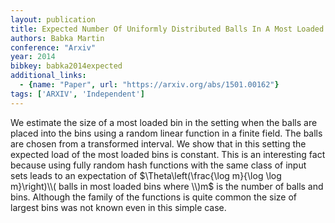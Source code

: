 ```yaml
---
layout: publication
title: Expected Number Of Uniformly Distributed Balls In A Most Loaded Bin Using Placement With Simple Linear Functions
authors: Babka Martin
conference: "Arxiv"
year: 2014
bibkey: babka2014expected
additional_links:
  - {name: "Paper", url: "https://arxiv.org/abs/1501.00162"}
tags: ['ARXIV', 'Independent']
---
```

We estimate the size of a most loaded bin in the setting when the balls are placed into the bins using a random linear function in a finite field. The balls are chosen from a transformed interval. We show that in this setting the expected load of the most loaded bins is constant. This is an interesting fact because using fully random hash functions with the same class of input sets leads to an expectation of $\Theta\left(\frac{\log m}{\log \log m}\right)\\( balls in most loaded bins where \\)m$ is the number of balls and bins. Although the family of the functions is quite common the size of largest bins was not known even in this simple case.
